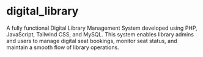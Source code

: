# digital_library
A fully functional Digital Library Management System developed using PHP, JavaScript, Tailwind CSS, and MySQL. This system enables library admins and users to manage digital seat bookings, monitor seat status, and maintain a smooth flow of library operations.
